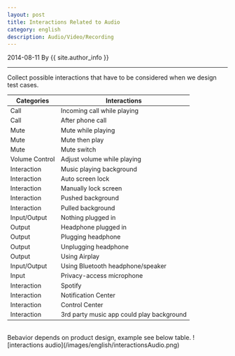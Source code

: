 ```yaml
---
layout: post
title: Interactions Related to Audio 
category: english
description: Audio/Video/Recording
---
```

2014-08-11 By {{ site.author_info }}
***
Collect possible interactions that have to be considered when we design test cases.
<br/>

Categories | Interactions
------------ | ------------
Call | Incoming call while playing
Call | After phone call
Mute | Mute while playing
Mute | Mute then play
Mute | Mute switch
Volume Control | Adjust volume while playing
Interaction | Music playing background
Interaction | Auto screen lock
Interaction | Manually lock screen
Interaction | Pushed background
Interaction | Pulled background
Input/Output | Nothing plugged in
Output | Headphone plugged in
Output | Plugging headphone
Output | Unplugging headphone
Output | Using Airplay
Input/Output | Using Bluetooth headphone/speaker
Input | Privacy-access microphone
Interaction | Spotify
Interaction | Notification Center
Interaction | Control Center
Interaction | 3rd party music app could play background

<br/>
Bebavior depends on product design, example see below table.
![interactions audio](/images/english/interactionsAudio.png)


[Angelia]:    http://angeliaw.github.com   "Angelia"
